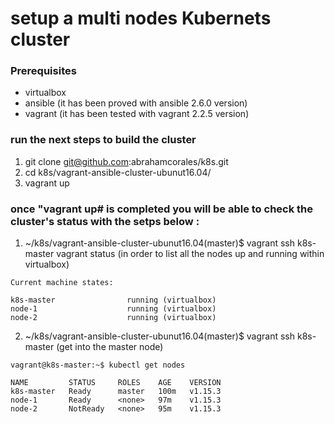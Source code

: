 # setup a multi nodes Kubernets cluster

### Prerequisites
- virtualbox
- ansible (it has been proved with ansible 2.6.0 version)
- vagrant (it has been tested with vagrant 2.2.5 version)
 
### run the next steps to build the cluster 
 1. git clone git@github.com:abrahamcorales/k8s.git
 2. cd k8s/vagrant-ansible-cluster-ubunut16.04/
 3. vagrant up
  
  
### once "vagrant up# is completed   you will be able to  check the cluster's status with the setps below :

1. ~/k8s/vagrant-ansible-cluster-ubunut16.04(master)$ vagrant ssh k8s-master vagrant status (in order to list  all the nodes up and running within virtualbox)
  ```
  Current machine states:
 
  k8s-master                running (virtualbox)
  node-1                    running (virtualbox)
  node-2                    running (virtualbox)
 ```

2. ~/k8s/vagrant-ansible-cluster-ubunut16.04(master)$ vagrant ssh k8s-master (get into the master node)
  
 ``` 
 vagrant@k8s-master:~$ kubectl get nodes

NAME         STATUS     ROLES    AGE    VERSION
k8s-master   Ready      master   100m   v1.15.3
node-1       Ready      <none>   97m    v1.15.3
node-2       NotReady   <none>   95m    v1.15.3

 ```
